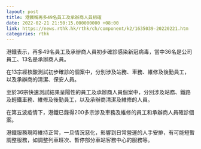 ```yaml
---
layout: post
title: 港鐵稱再多49名員工及承辦商人員初確
date: 2022-02-21 21:50:15.000000000 +08:00
link: https://news.rthk.hk/rthk/ch/component/k2/1635039-20220221.htm
categories: rthk
---
```


港鐵表示，再多49名員工及承辦商人員初步確診感染新冠病毒，當中36名是公司員工、13名是承辦商人員。
 
在13宗經核酸測試初步確診的個案中，分別涉及站務、車務、維修及後勤員工，以及承辦商的清潔、保安人員。
 
至於36宗快速測試結果呈陽性的員工及承辦商人員個案中，分別涉及站務、鐵路及輕鐵車務、維修及後勤員工，以及承辦商清潔及維修的人員。
 
在第五波疫情下，港鐵已錄得200多宗涉及車務及維修的員工和承辦商人員確診個案。
 
港鐵服務現時維持正常，一旦情況惡化，影響到日常營運的人手安排，有可能短暫調整服務，如調整列車班次、暫停部分車站客務中心的服務等。
